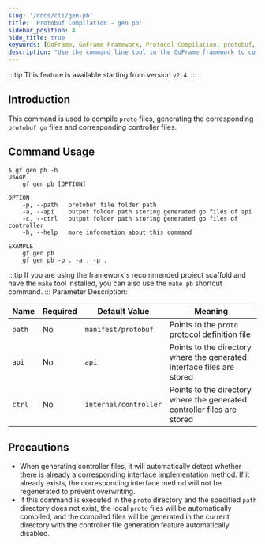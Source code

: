 ```yaml
---
slug: '/docs/cli/gen-pb'
title: 'Protobuf Compilation - gen pb'
sidebar_position: 4
hide_title: true
keywords: [GoFrame, GoFrame Framework, Protocol Compilation, protobuf, GoFrame gen pb, Protocol File, Controller File, Command Line Tool, Generate Go File, CLI Tool]
description: "Use the command line tool in the GoFrame framework to compile proto files, generating the corresponding protobuf Go files and controller files. With the gf gen pb command, users can set different paths to store the generated interface and controller files, meeting the needs of project engineering. Additionally, this article lists the usage guide and precautions for this command, allowing developers to better use this feature."
---
```

:::tip
This feature is available starting from version `v2.4`.
:::
## Introduction

This command is used to compile `proto` files, generating the corresponding `protobuf go` files and corresponding controller files.

## Command Usage

```text
$ gf gen pb -h
USAGE
    gf gen pb [OPTION]

OPTION
    -p, --path   protobuf file folder path
    -a, --api    output folder path storing generated go files of api
    -c, --ctrl   output folder path storing generated go files of controller
    -h, --help   more information about this command

EXAMPLE
    gf gen pb
    gf gen pb -p . -a . -p .
```
:::tip
If you are using the framework's recommended project scaffold and have the `make` tool installed, you can also use the `make pb` shortcut command.
:::
Parameter Description:

| Name | Required | Default Value | Meaning |
| --- | --- | --- | --- |
| `path` | No | `manifest/protobuf` | Points to the `proto` protocol definition file |
| `api` | No | `api` | Points to the directory where the generated interface files are stored |
| `ctrl` | No | `internal/controller` | Points to the directory where the generated controller files are stored |

## Precautions

- When generating controller files, it will automatically detect whether there is already a corresponding interface implementation method. If it already exists, the corresponding interface method will not be regenerated to prevent overwriting.
- If this command is executed in the `proto` directory and the specified `path` directory does not exist, the local `proto` files will be automatically compiled, and the compiled files will be generated in the current directory with the controller file generation feature automatically disabled.